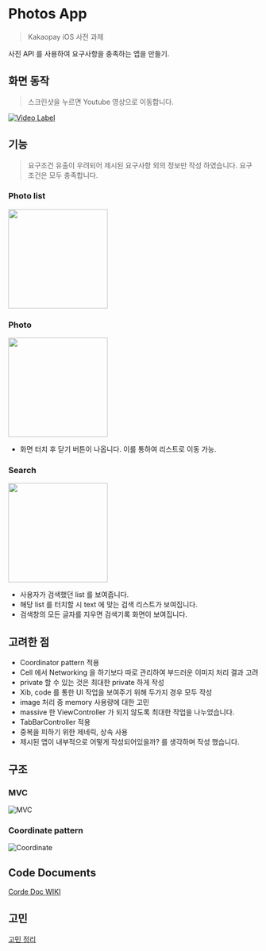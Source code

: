# Photos App

> Kakaopay iOS 사전 과제

사진 API 를 사용하여 요구사항을 충족하는 앱을 만들기.

## 화면 동작

> 스크린샷을 누르면 Youtube 영상으로 이동합니다. 

[![Video Label](http://img.youtube.com/vi/P5-yaIQWo68/0.jpg)](https://youtu.be/P5-yaIQWo68?t=0s)

## 기능

> 요구조건 유출이 우려되어 제시된 요구사항 외의 정보만 작성 하였습니다. 요구 조건은 모두 충족합니다.

### Photo list

<img src="https://user-images.githubusercontent.com/37286026/107846584-3876f780-6e28-11eb-820a-f0d51853c391.png" width="200">

### Photo

<img src="https://user-images.githubusercontent.com/37286026/107846586-39a82480-6e28-11eb-84d3-234eefbdc30f.png" width="200">

- 화면 터치 후 닫기 버튼이 나옵니다. 이를 통하여 리스트로 이동 가능.

### Search

<img src="https://user-images.githubusercontent.com/37286026/107846587-3b71e800-6e28-11eb-9c6a-c40de902da4d.png" width="200">

- 사용자가 검색했던 list 를 보여줍니다.
- 해당 list 를 터치할 시 text 에 맞는 검색 리스트가 보여집니다.
- 검색창의 모든 글자를 지우면 검색기록 화면이 보여집니다.

## 고려한 점

- Coordinator pattern 적용
- Cell 에서 Networking 을 하기보다 따로 관리하여 부드러운 이미지 처리 결과 고려
- private 할 수 있는 것은 최대한 private 하게 작성
- Xib, code 를 통한 UI 작업을 보여주기 위해 두가지 경우 모두 작성
- image 처리 중 memory 사용량에 대한 고민
- massive 한 ViewController 가 되지 않도록 최대한 작업을 나누었습니다.
- TabBarController 적용
- 중복을 피하기 위한 제네릭, 상속 사용
- 제시된 앱이 내부적으로 어떻게 작성되어있을까? 를 생각하며 작성 했습니다.

## 구조

### MVC
![MVC](https://user-images.githubusercontent.com/37286026/107844051-9f3de600-6e13-11eb-947b-eb9c0e787c19.png)

### Coordinate pattern
![Coordinate](https://user-images.githubusercontent.com/37286026/107844052-a2d16d00-6e13-11eb-908e-90223f2ff547.png)

## Code Documents
[Corde Doc WIKI](https://github.com/sangbeomLee/Photos/wiki/Cord-Document)

## 고민
[고민 정리](https://github.com/sangbeomLee/Photos/wiki/시행착오)
